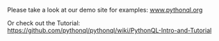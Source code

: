 Please take a look at our demo site for examples: www.pythonql.org

Or check out the Tutorial: https://github.com/pythonql/pythonql/wiki/PythonQL-Intro-and-Tutorial
